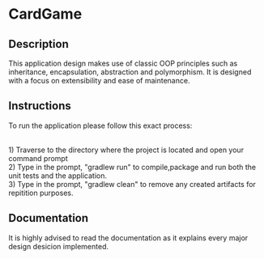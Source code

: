 # CardGame
## Description
<p>This application design makes use of classic OOP principles such as inheritance, encapsulation, abstraction and polymorphism. It is designed with a focus on extensibility and ease of maintenance.</p>

## Instructions
<p>To run the application please follow this exact process:</p>
<br>
1) Traverse to the directory where the project is located and open your command prompt
<br>
2) Type in the prompt, "gradlew run" to compile,package and run both the unit tests and the application.
<br>
3) Type in the prompt, "gradlew clean" to remove any created artifacts for repitition purposes.

## Documentation
<p>It is highly advised to read the documentation as it explains every major design desicion implemented.</p>


